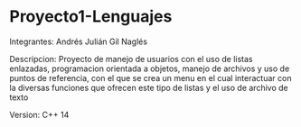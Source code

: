 # Proyecto1-Lenguajes
Integrantes:
Andrés Julián Gil Naglés

Descripcion:
Proyecto de manejo de usuarios con el uso de listas enlazadas, programacion orientada a objetos, manejo de archivos y uso de puntos de referencia, con el que se crea un menu en el cual interactuar con la diversas funciones que ofrecen este tipo de listas y el uso de archivo de texto

Version: C++ 14

